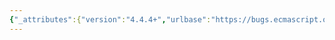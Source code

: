 ```yaml
---
{"_attributes":{"version":"4.4.4+","urlbase":"https://bugs.ecmascript.org/","maintainer":"dherman@mozilla.com"},"bug":{"bug_id":1425,"creation_ts":"2013-04-11 12:41:00 -0700","short_desc":"11.4.3, Table 30: typeof operator result for Array and Arguments exotic objects","delta_ts":"2013-05-14 18:13:12 -0700","product":"Draft for 6th Edition","component":"technical issue","version":"Rev 14: March 8, 2013 Draft","rep_platform":"All","op_sys":"All","bug_status":"RESOLVED","resolution":"FIXED","priority":"Normal","bug_severity":"minor","everconfirmed":true,"reporter":{"uid":"andrebargull","name":"André Bargull"},"assigned_to":{"uid":"allen","name":"Allen Wirfs-Brock"},"long_desc":[{"commentid":3620,"comment_count":0,"who":{"uid":"andrebargull","name":"André Bargull"},"bug_when":"2013-04-11 12:41:16 -0700","thetext":"`typeof []` or `typeof arguments` should not be implementation-defined.\n\nArrays and Arguments fall into the last category (exotic objects which do not implement [[Call]]), but their `typeof` result should not be implementation-defined."},{"commentid":3666,"comment_count":1,"who":{"uid":"allen","name":"Allen Wirfs-Brock"},"bug_when":"2013-04-19 16:42:46 -0700","thetext":"fixed in rev 15 editor's draft"},{"commentid":3883,"comment_count":2,"who":{"uid":"allen","name":"Allen Wirfs-Brock"},"bug_when":"2013-05-14 18:13:12 -0700","thetext":"resolved in rev 15, May 14, 2013 draft"}]}}
---
```

